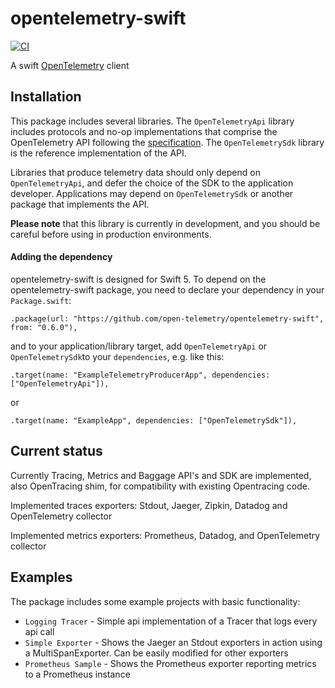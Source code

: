# opentelemetry-swift

[![CI](https://github.com/open-telemetry/opentelemetry-swift/actions/workflows/BuildAndTest.yml/badge.svg)](https://github.com/open-telemetry/opentelemetry-swift/actions/workflows/BuildAndTest.yml?query=branch%3Amain+)


A swift [OpenTelemetry](https://opentelemetry.io/) client

## Installation

This package includes several libraries. The `OpenTelemetryApi` library includes protocols and no-op implementations that comprise the OpenTelemetry API following the [specification](https://github.com/open-telemetry/opentelemetry-specification). The `OpenTelemetrySdk` library is the reference implementation of the API.

Libraries that produce telemetry data should only depend on `OpenTelemetryApi`, and defer the choice of the SDK to the application developer. Applications may depend on `OpenTelemetrySdk` or another package that implements the API.

**Please note** that this library is currently in development, and you should be careful before using in production environments.

#### Adding the dependency

opentelemetry-swift is designed for Swift 5. To depend on the  opentelemetry-swift package, you need to declare your dependency in your `Package.swift`:

```
.package(url: "https://github.com/open-telemetry/opentelemetry-swift", from: "0.6.0"),
```

and to your application/library target, add `OpenTelemetryApi` or  `OpenTelemetrySdk`to your `dependencies`, e.g. like this:

```
.target(name: "ExampleTelemetryProducerApp", dependencies: ["OpenTelemetryApi"]),
```

or 

```
.target(name: "ExampleApp", dependencies: ["OpenTelemetrySdk"]),
```

## Current status
<!--Please note: 
Tracing spec follows version 1.0.1 and should be considered almost stable now.
Metrics support is experimental, and the spec is still under development.
Semantic Conventions AND OpenTracing shim are also experimental.
Libraries only dependant on these experimental status include the experimental postfix
--> 

Currently Tracing, Metrics and Baggage API's and SDK are implemented, also OpenTracing shim, for compatibility with existing Opentracing code.

Implemented traces exporters: Stdout, Jaeger, Zipkin, Datadog and OpenTelemetry collector

Implemented metrics exporters: Prometheus, Datadog, and OpenTelemetry collector

## Examples

The package includes some example projects with basic functionality:

- `Logging Tracer` -  Simple api implementation of a Tracer that logs every api call
- `Simple Exporter` - Shows the Jaeger an Stdout exporters in action using a MultiSpanExporter. Can be easily modified for other exporters
- `Prometheus Sample` - Shows the Prometheus exporter reporting metrics to a Prometheus instance

